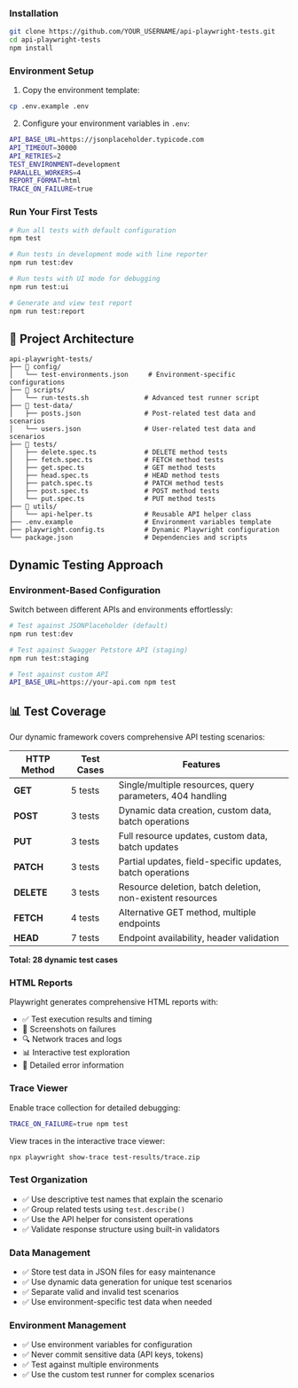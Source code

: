 ### Installation

```bash
git clone https://github.com/YOUR_USERNAME/api-playwright-tests.git
cd api-playwright-tests
npm install
```

### Environment Setup

1. Copy the environment template:
```bash
cp .env.example .env
```

2. Configure your environment variables in `.env`:
```bash
API_BASE_URL=https://jsonplaceholder.typicode.com
API_TIMEOUT=30000
API_RETRIES=2
TEST_ENVIRONMENT=development
PARALLEL_WORKERS=4
REPORT_FORMAT=html
TRACE_ON_FAILURE=true
```

### Run Your First Tests

```bash
# Run all tests with default configuration
npm test

# Run tests in development mode with line reporter
npm run test:dev

# Run tests with UI mode for debugging
npm run test:ui

# Generate and view test report
npm run test:report
```

## 📁 Project Architecture

```
api-playwright-tests/
├── 📂 config/
│   └── test-environments.json     # Environment-specific configurations
├── 📂 scripts/
│   └── run-tests.sh              # Advanced test runner script
├── 📂 test-data/
│   ├── posts.json                # Post-related test data and scenarios
│   └── users.json                # User-related test data and scenarios
├── 📂 tests/
│   ├── delete.spec.ts            # DELETE method tests
│   ├── fetch.spec.ts             # FETCH method tests
│   ├── get.spec.ts               # GET method tests
│   ├── head.spec.ts              # HEAD method tests
│   ├── patch.spec.ts             # PATCH method tests
│   ├── post.spec.ts              # POST method tests
│   └── put.spec.ts               # PUT method tests
├── 📂 utils/
│   └── api-helper.ts             # Reusable API helper class
├── .env.example                  # Environment variables template
├── playwright.config.ts          # Dynamic Playwright configuration
└── package.json                  # Dependencies and scripts
```

## Dynamic Testing Approach

### Environment-Based Configuration

Switch between different APIs and environments effortlessly:

```bash
# Test against JSONPlaceholder (default)
npm run test:dev

# Test against Swagger Petstore API (staging)
npm run test:staging

# Test against custom API
API_BASE_URL=https://your-api.com npm test
```
## 📊 Test Coverage

Our dynamic framework covers comprehensive API testing scenarios:

| HTTP Method | Test Cases | Features |
|-------------|------------|----------|
| **GET** | 5 tests | Single/multiple resources, query parameters, 404 handling |
| **POST** | 3 tests | Dynamic data creation, custom data, batch operations |
| **PUT** | 3 tests | Full resource updates, custom data, batch updates |
| **PATCH** | 3 tests | Partial updates, field-specific updates, batch operations |
| **DELETE** | 3 tests | Resource deletion, batch deletion, non-existent resources |
| **FETCH** | 4 tests | Alternative GET method, multiple endpoints |
| **HEAD** | 7 tests | Endpoint availability, header validation |

**Total: 28 dynamic test cases**

### HTML Reports

Playwright generates comprehensive HTML reports with:
- ✅ Test execution results and timing
- 📸 Screenshots on failures
- 🔍 Network traces and logs
- 📊 Interactive test exploration
- 🎯 Detailed error information

### Trace Viewer

Enable trace collection for detailed debugging:
```bash
TRACE_ON_FAILURE=true npm test
```

View traces in the interactive trace viewer:
```bash
npx playwright show-trace test-results/trace.zip
```
### Test Organization
- ✅ Use descriptive test names that explain the scenario
- ✅ Group related tests using `test.describe()`
- ✅ Use the API helper for consistent operations
- ✅ Validate response structure using built-in validators

### Data Management
- ✅ Store test data in JSON files for easy maintenance
- ✅ Use dynamic data generation for unique test scenarios
- ✅ Separate valid and invalid test scenarios
- ✅ Use environment-specific test data when needed

### Environment Management
- ✅ Use environment variables for configuration
- ✅ Never commit sensitive data (API keys, tokens)
- ✅ Test against multiple environments
- ✅ Use the custom test runner for complex scenarios